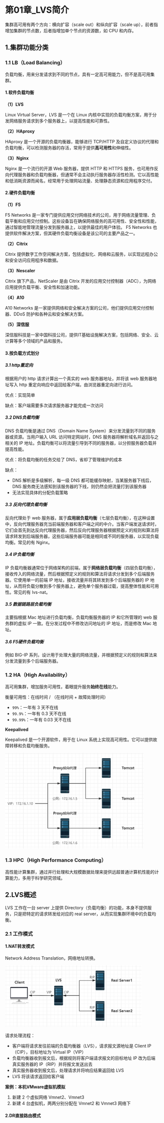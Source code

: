 # 第01章_LVS简介

集群高可用有两个方向：横向扩容（scale out）和纵向扩容（scale up），前者指增加集群的节点数，后者指增加单个节点的资源数，如 CPU 和内存。

## 1.集群功能分类

### 1.1 LB（Load Balancing）

负载均衡，用来分发请求到不同的节点，具有一定高可用能力，但不是高可用集群。

#### 1.软件负载均衡

**（1）LVS**

Linux Virtual Server，LVS 是一个在 Linux 内核中实现的负载均衡方案，用于分发网络服务请求到多个服务器上，以提高性能和可靠性。

**（2）HAproxy**

HAproxy 是一个开源的负载均衡器，能够进行 TCP/HTTP 及自定义协议的代理和负载均衡，可以检测服务器的存活，常用于提供**高可用性**和伸缩性。

**（3）Nginx**

Nginx 是一个流行的开源 Web 服务器，提供 HTTP 和 HTTPS 服务，也可用作反向代理服务器和负载均衡器，但通常不会主动执行服务器存活性检测。它以高性能和低消耗资源而闻名，经常用于处理网站流量、处理静态资源和应用程序交付。

#### 2.硬件负载均衡

**（1）F5**

F5 Networks 是一家专门提供应用交付网络技术的公司，用于网络流量管理、负载平衡和应用交付控制。这些设备旨在确保网络服务的高可用性、安全性和性能，通过智能地管理流量分发到服务器上，以提供最佳的用户体验。 F5 Networks 也提供软件解决方案，但其硬件负载均衡设备是该公司的主要产品之一。

**（2）Citrix**

Citrix 提供数字工作空间解决方案，包括虚拟化、网络和云服务，以实现远程办公和安全访问应用程序和数据。

**（3）Nescaler**

Citrix 旗下产品，NetScaler 是由 Citrix 开发的应用交付控制器（ADC），为网络应用提供负载平衡、安全性和加速功能。

**（4）A10**

A10 Networks 是一家提供网络和安全解决方案的公司，他们提供应用交付控制器、DDoS 防护和各种云和安全解决方案。

**（5）深信服**

深信服科技是一家中国科技公司，提供IT基础设施解决方案，包括网络、安全、云计算等多个领域的产品和服务。

#### 3.按负载方式划分

##### 3.1 http重定向

根据用户的 http 请求计算出一个真实的 web 服务器地址，并将该 web 服务器地址写入 http 重定向响应中返回给客户端，由浏览器重定向进行访问。

优点：实现简单

缺点：客户端需要多次请求服务器才能完成一次访问

##### 3.2 DNS负载均衡

DNS 负载均衡是通过 DNS（Domain Name System）来分发流量到不同的服务器或资源。当用户输入 URL 访问特定网站时，DNS 服务器将解析域名并返回与之相关的 IP 地址。负载均衡可以将流量引导到不同的服务器，以分担服务器负载并提高性能。

优点：将负载均衡的任务交给了 DNS，省却了管理维护的成本

缺点：

- DNS 解析是多级解析，每一级 DNS 都可能缓存映射，当某服务器下线后，DNS 服务商无法感知到该服务器的下线，则仍然会把流量打到该服务器
- 无法实现具体的分配负载策略

##### 3.3 反向代理负载均衡

反向代理处于 web 服务器，属于**应用层负载均衡**（七层负载均衡），在这种设置中，反向代理服务器充当前端服务器和客户端之间的中介。当客户端发送请求时，它们会首先到达反向代理服务器，然后反向代理服务器根据预定义的规则和算法将请求转发到后端服务器，这些后端服务器可能是相同或不同的服务器，以实现负载均衡。常见的有 Nginx。

##### 3.4 IP负载均衡

IP 负载均衡器通常位于网络架构的前端，属于**网络层负载均衡**（四层负载均衡），接收传入的网络流量，然后根据预定义的规则和算法将请求分发到多个后端服务器。它使用单一的前端 IP 地址，接收流量并将其转发到多个后端服务器的 IP 地址，从而将负载分散到多个服务器上，避免单个服务器过载，提高整体性能和可用性。常见的有 lvs-nat。

##### 3.5 数据链路层负载均衡

主要指根据 Mac 地址进行负载均衡，负载均衡服务器的 IP 和它所管理的 web 服务群的虚拟 IP 一致。在分发过程中不修改访问地址的 IP 地址，而是修改 Mac 地址。

##### 3.6 F5硬件负载均衡

例如 BIG-IP 系列，设计用于处理大量的网络流量，并根据预定义的规则和算法来分发流量到多个后端服务器。

### 1.2 HA（High Availability）

高可用集群，增加服务可用性，着眼提升服务**始终在线**能力。

衡量可用性：在线时间 / （在线时间 + 故障处理时间）

- `99%`：一年有 3 天不在线
- `99.9%`：一年有 0.3 天不在线
- `99.99%`：一年有 0.03 天不在线

**Keepalived**

Keepalived 是一个开源软件，用于在 Linux 系统上实现高可用性。它可以提供故障转移和负载均衡服务。

<img src="img/第01章_LVS简介/image-20231109012307641.png" alt="image-20231109012307641" style="zoom:80%;" />

### 1.3 HPC（High Performance Computing）

高性能计算集群，通过并行处理和大规模数据处理来提供远超普通计算机性能的计算能力，多用于科学研究领域。

## 2.LVS概述

LVS 工作在一台 server 上提供 Directory（负载均衡）的功能，本身不提供服务，只是把特定的请求转发给对应的 real server，从而实现集群环境中的负载均衡。

### 2.1 工作模式

#### 1.NAT转发模式

Network Address Translation，网络地址转换。

<img src="img/第01章_LVS简介/image-20231109021132870.png" alt="image-20231109021132870" style="zoom: 80%;" />

请求处理流程：

- 客户端将请求发往前端的负载均衡器（LVS），请求报文源地址是 Client IP（CIP），目标地址为 Virtual IP（VIP）
- 负载均衡器收到报文后，根据规则将客户端请求报文的目标地址 IP 改为后端真实服务器的 IP（RIP）并将报文发送出去
- 真实服务器收到报文后，处理请求并将响应结果返回给 LVS
- LVS 将该请求返回给客户端

**案例：本机VMware虚拟机模拟**

1. 新建 2 个虚拟网络 Vmnet2、Vmnet3
2. 新建 4 台虚拟机，两两分别分配在 Vmnet2 和 Vmnet3 网络下

#### 2.DR直接路由模式

